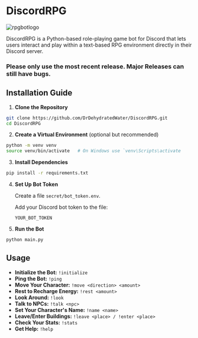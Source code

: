 # DiscordRPG

![rpgbotlogo](https://github.com/user-attachments/assets/ccbcb242-eaa3-4efd-af4f-b98603e89338)

DiscordRPG is a Python-based role-playing game bot for Discord that lets users interact and play within a text-based RPG environment directly in their Discord server.

### Please only use the most recent release. Major Releases can still have bugs.

## Installation Guide


1. **Clone the Repository**
```sh
git clone https://github.com/DrDehydratedWater/DiscordRPG.git
cd DiscordRPG
```
2. **Create a Virtual Environment** (optional but recommended)
```sh
python -m venv venv
source venv/bin/activate   # On Windows use `venv\Scripts\activate
```
3. **Install Dependencies**

```sh
pip install -r requirements.txt
```
4. **Set Up Bot Token**

    Create a file `secret/bot_token.env`.
  
    Add your Discord bot token to the file:
    
   `YOUR_BOT_TOKEN`
  
5. **Run the Bot**

```sh
python main.py
```
## Usage
- **Initialize the Bot:** `!initialize`
- **Ping the Bot:** `!ping`
- **Move Your Character:** `!move <direction> <amount>`
- **Rest to Recharge Energy:** `!rest <amount>`
- **Look Around:** `!look`
- **Talk to NPCs:** `!talk <npc>`
- **Set Your Character's Name:** `!name <name>`
- **Leave/Enter Buildings:** `!leave <place> / !enter <place>`
- **Check Your Stats:** `!stats`
- **Get Help:** `!help`
